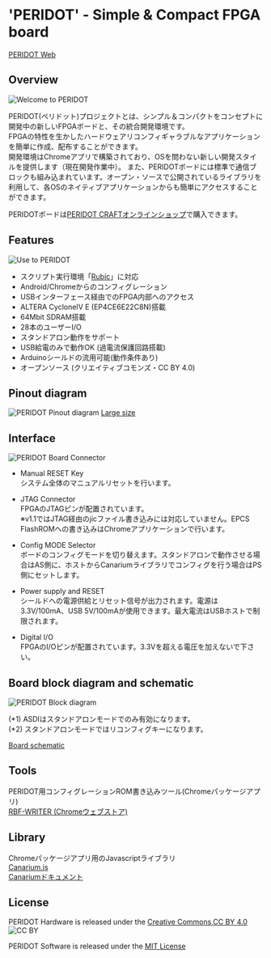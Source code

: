 'PERIDOT' - Simple & Compact FPGA board
=======================================

[PERIDOT Web](http://osafune.github.io/peridot.html)

Overview
--------
![Welcome to PERIDOT](https://lh3.googleusercontent.com/-yCNcTx9NGoA/U-LL8LLfGTI/AAAAAAAAHC4/eYjyNouEk0w/w600-h316-no/DSC02498_3.jpg)

PERIDOT(ペリドット)プロジェクトとは、シンプル＆コンパクトをコンセプトに開発中の新しいFPGAボードと、その統合開発環境です。  
FPGAの特性を生かしたハードウェアリコンフィギャラブルなアプリケーションを簡単に作成、配布することができます。  
開発環境はChromeアプリで構築されており、OSを問わない新しい開発スタイルを提供します（現在開発作業中）。 
また、PERIDOTボードには標準で通信ブロックも組み込まれています。オープン・ソースで公開されているライブラリを利用して、各OSのネイティブアプリケーションからも簡単にアクセスすることができます。  

PERIDOTボードは[PERIDOT CRAFTオンラインショップ](http://peridotcraft.buyshop.jp/items/2126611)で購入できます。


Features
--------
![Use to PERIDOT](https://lh4.googleusercontent.com/-w47r5-Wg1KY/U-LL8LEMTKI/AAAAAAAAHC8/dp4UBKBEsj4/w600-h316-no/DSC02730_2.jpg)

* スクリプト実行環境「[Rubic](https://github.com/kimushu/rubic/)」に対応
* Android/Chromeからのコンフィグレーション
* USBインターフェース経由でのFPGA内部へのアクセス
* ALTERA CycloneIV E (EP4CE6E22C8N)搭載
* 64Mbit SDRAM搭載
* 28本のユーザーI/O
* スタンドアロン動作をサポート
* USB給電のみで動作OK (過電流保護回路搭載)
* Arduinoシールドの流用可能(動作条件あり)
* オープンソース (クリエイティブコモンズ・CC BY 4.0)


Pinout diagram
--------------

![PERIDOT Pinout diagram](https://lh3.googleusercontent.com/-XxlwNOIA3iY/U6i-dM-9mwI/AAAAAAAAHAc/RHRm6UER750/w700-h565-no/PERIDOT_PINOUT.png)
[Large size](https://github.com/osafune/peridot/blob/master/pcb/PERIDOT_PINOUT.png)


Interface
---------
![PERIDOT Board Connector](https://lh3.googleusercontent.com/-mjnC-a-mvtM/UnhcuaqQL0I/AAAAAAAAFso/zZeyUkh4efw/w600-h468-no/peridot_board_connector.png)

* Manual RESET Key  
システム全体のマニュアルリセットを行います。

* JTAG Connector  
FPGAのJTAGピンが配置されています。  
※v1.1ではJTAG経由のjicファイル書き込みには対応していません。EPCS FlashROMへの書き込みはChromeアプリケーションで行います。

* Config MODE Selector  
ボードのコンフィグモードを切り替えます。スタンドアロンで動作させる場合はAS側に、ホストからCanariumライブラリでコンフィグを行う場合はPS側にセットします。

* Power supply and RESET  
シールドへの電源供給とリセット信号が出力されます。電源は3.3V/100mA、USB 5V/100mAが使用できます。最大電流はUSBホストで制限されます。

* Digital I/O  
FPGAのI/Oピンが配置されています。3.3Vを超える電圧を加えないで下さい。


Board block diagram and schematic
---------------------------------
![PERIDOT Block diagram](https://lh3.googleusercontent.com/-XpoVXE45BRU/UnhcutSOYOI/AAAAAAAAFss/-6QsIh6Is40/w700-h327-no/peridot_block.png)  

(\*1) ASDIはスタンドアロンモードでのみ有効になります。  
(\*2) スタンドアロンモードではリコンフィグキーになります。  

[Board schematic](https://github.com/osafune/peridot/blob/master/pcb/v1.1/peridot_pcb_schem_v1.1.pdf)  


Tools
-----
PERIDOT用コンフィグレーションROM書き込みツール(Chromeパッケージアプリ)  
[RBF-WRITER (Chromeウェブストア)](https://chrome.google.com/webstore/detail/peridot-rbf-writer/lchhhfhfikpnikljdaefcllbfblabibg)  


Library
-------
Chromeパッケージアプリ用のJavascriptライブラリ  
[Canarium.js](https://github.com/kimushu/canarium/tree/master/js)  
[Canariumドキュメント](http://kimushu.github.io/canarium/#)  


License
-------
PERIDOT Hardware is released under the [Creative Commons,CC BY 4.0](http://creativecommons.org/licenses/by/4.0/)  
![CC BY](https://licensebuttons.net/l/by/4.0/88x31.png)  

PERIDOT Software is released under the [MIT License](https://opensource.org/licenses/mit-license.php)
